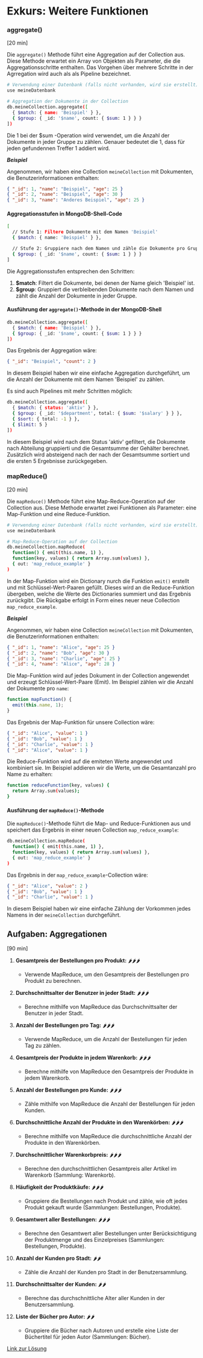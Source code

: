 # Exkurs: Weitere Funktionen

### aggregate()
[20 min]

Die `aggregate()` Methode führt eine Aggregation auf der Collection aus. Diese Methode erwartet ein Array von Objekten als Parameter, die die Aggregationsschritte enthalten. Das Vorgehen über mehrere Schritte in der Agrregation wird auch als als Pipeline bezeichnet.

```bash
# Verwendung einer Datenbank (falls nicht vorhanden, wird sie erstellt)
use meineDatenbank

# Aggregation der Dokumente in der Collection
db.meineCollection.aggregate([
  { $match: { name: 'Beispiel' } },
  { $group: { _id: '$name', count: { $sum: 1 } } }
])
```

Die 1 bei der $sum -Operation wird verwendet, um die Anzahl der Dokumente in jeder Gruppe zu zählen. Genauer bedeutet die 1, dass für jeden gefundennen Treffer 1 addiert wird.

***Beispiel***

Angenommen, wir haben eine Collection `meineCollection` mit Dokumenten, die Benutzerinformationen enthalten:

```json
{ "_id": 1, "name": "Beispiel", "age": 25 }
{ "_id": 2, "name": "Beispiel", "age": 30 }
{ "_id": 3, "name": "Anderes Beispiel", "age": 25 }
```

#### Aggregationsstufen in MongoDB-Shell-Code

```bash
[
  // Stufe 1: Filtere Dokumente mit dem Namen 'Beispiel'
  { $match: { name: 'Beispiel' } },

  // Stufe 2: Gruppiere nach dem Namen und zähle die Dokumente pro Gruppe
  { $group: { _id: '$name', count: { $sum: 1 } } }
]
```

Die Aggregationsstufen entsprechen den Schritten:

1. **$match**: Filtert die Dokumente, bei denen der Name gleich 'Beispiel' ist.
2. **$group**: Gruppiert die verbleibenden Dokumente nach dem Namen und zählt die Anzahl der Dokumente in jeder Gruppe.

#### Ausführung der `aggregate()`-Methode in der MongoDB-Shell

```bash
db.meineCollection.aggregate([
  { $match: { name: 'Beispiel' } },
  { $group: { _id: '$name', count: { $sum: 1 } } }
])
```

Das Ergebnis der Aggregation wäre:

```json
{ "_id": "Beispiel", "count": 2 }
```

In diesem Beispiel haben wir eine einfache Aggregation durchgeführt, um die Anzahl der Dokumente mit dem Namen 'Beispiel' zu zählen.

Es sind auch Pipelines mit mehr Schritten möglich:

```bash
db.meineCollection.aggregate([
  { $match: { status: 'aktiv' } },
  { $group: { _id: '$department', total: { $sum: '$salary' } } },
  { $sort: { total: -1 } },
  { $limit: 5 }
])

```

In diesem Beispiel wird nach dem Status 'aktiv' gefiltert, die Dokumente nach Abteilung gruppierti und die Gesamtsumme der Gehälter berechnet. Zusätzlich wird absteigend nach der nach der Gesamtsumme sortiert und die ersten 5 Ergebnisse zurückgegeben.

### mapReduce()
[20 min]

Die `mapReduce()` Methode führt eine Map-Reduce-Operation auf der Collection aus. Diese Methode erwartet zwei Funktionen als Parameter: eine Map-Funktion und eine Reduce-Funktion.

```bash
# Verwendung einer Datenbank (falls nicht vorhanden, wird sie erstellt)
use meineDatenbank

# Map-Reduce-Operation auf der Collection
db.meineCollection.mapReduce(
  function() { emit(this.name, 1) },
  function(key, values) { return Array.sum(values) },
  { out: 'map_reduce_example' }
)
```

In der Map-Funktion wird ein Dictionary nurch die Funktion `emit()` erstellt und mit Schlüssel-Wert-Paaren gefüllt. Dieses wird an die Reduce-Funktion übergeben, welche die Werte des Dictionaries summiert und das Ergebnis zurückgibt. Die Rückgabe erfolgt in Form eines neuer neue Collection `map_reduce_example`.

***Beispiel***

Angenommen, wir haben eine Collection `meineCollection` mit Dokumenten, die Benutzerinformationen enthalten:

```json
{ "_id": 1, "name": "Alice", "age": 25 }
{ "_id": 2, "name": "Bob", "age": 30 }
{ "_id": 3, "name": "Charlie", "age": 25 }
{ "_id": 4, "name": "Alice", "age": 28 }
```

Die Map-Funktion wird auf jedes Dokument in der Collection angewendet und erzeugt Schlüssel-Wert-Paare (Emit). Im Beispiel zählen wir die Anzahl der Dokumente pro `name`:

```javascript
function mapFunction() {
  emit(this.name, 1);
}
```

Das Ergebnis der Map-Funktion für unsere Collection wäre:

```json
{ "_id": "Alice", "value": 1 }
{ "_id": "Bob", "value": 1 }
{ "_id": "Charlie", "value": 1 }
{ "_id": "Alice", "value": 1 }
```

Die Reduce-Funktion wird auf die emiteten Werte angewendet und kombiniert sie. Im Beispiel addieren wir die Werte, um die Gesamtanzahl pro Name zu erhalten:

```bash
function reduceFunction(key, values) {
  return Array.sum(values);
}
```

#### Ausführung der `mapReduce()`-Methode

Die `mapReduce()`-Methode führt die Map- und Reduce-Funktionen aus und speichert das Ergebnis in einer neuen Collection `map_reduce_example`:

```bash
db.meineCollection.mapReduce(
  function() { emit(this.name, 1) },
  function(key, values) { return Array.sum(values) },
  { out: 'map_reduce_example' }
)
```

Das Ergebnis in der `map_reduce_example`-Collection wäre:

```json
{ "_id": "Alice", "value": 2 }
{ "_id": "Bob", "value": 1 }
{ "_id": "Charlie", "value": 1 }
```

In diesem Beispiel haben wir eine einfache Zählung der Vorkommen jedes Namens in der `meineCollection` durchgeführt.


## Aufgaben: Aggregationen
[90 min]

1. **Gesamtpreis der Bestellungen pro Produkt:** 🌶🌶🌶
      - Verwende MapReduce, um den Gesamtpreis der Bestellungen pro Produkt zu berechnen.

2. **Durchschnittsalter der Benutzer in jeder Stadt:** 🌶🌶🌶
      - Berechne mithilfe von MapReduce das Durchschnittsalter der Benutzer in jeder Stadt.

3. **Anzahl der Bestellungen pro Tag:** 🌶🌶🌶
      - Verwende MapReduce, um die Anzahl der Bestellungen für jeden Tag zu zählen.

4. **Gesamtpreis der Produkte in jedem Warenkorb:** 🌶🌶🌶
      - Berechne mithilfe von MapReduce den Gesamtpreis der Produkte in jedem Warenkorb.

5. **Anzahl der Bestellungen pro Kunde:** 🌶🌶🌶
      - Zähle mithilfe von MapReduce die Anzahl der Bestellungen für jeden Kunden.

6. **Durchschnittliche Anzahl der Produkte in den Warenkörben:** 🌶🌶🌶
      - Berechne mithilfe von MapReduce die durchschnittliche Anzahl der Produkte in den Warenkörben.

7. **Durchschnittlicher Warenkorbpreis:** 🌶🌶🌶
    - Berechne den durchschnittlichen Gesamtpreis aller Artikel im Warenkorb (Sammlung: Warenkorb).

8. **Häufigkeit der Produktkäufe:** 🌶🌶🌶
    - Gruppiere die Bestellungen nach Produkt und zähle, wie oft jedes Produkt gekauft wurde (Sammlungen: Bestellungen, Produkte).

9. **Gesamtwert aller Bestellungen:** 🌶🌶🌶
    - Berechne den Gesamtwert aller Bestellungen unter Berücksichtigung der Produktmenge und des Einzelpreises (Sammlungen: Bestellungen, Produkte).

10. **Anzahl der Kunden pro Stadt:** 🌶🌶
    - Zähle die Anzahl der Kunden pro Stadt in der Benutzersammlung.

11. **Durchschnittsalter der Kunden:** 🌶🌶
    - Berechne das durchschnittliche Alter aller Kunden in der Benutzersammlung.

12. **Liste der Bücher pro Autor:** 🌶🌶
    - Gruppiere die Bücher nach Autoren und erstelle eine Liste der Büchertitel für jeden Autor (Sammlungen: Bücher).



[Link zur Lösung](../lösungen/aufgabe4.md)
